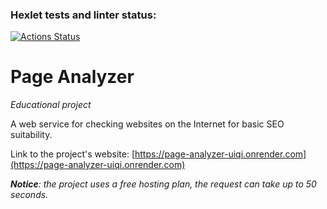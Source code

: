 ### Hexlet tests and linter status:
[![Actions Status](https://github.com/putilovms/python-project-83/actions/workflows/hexlet-check.yml/badge.svg)](https://github.com/putilovms/python-project-83/actions)

# Page Analyzer
*Educational project*

A web  service for checking  websites on the  Internet  for  basic  SEO  suitability.

Link to the project's website: [https://page-analyzer-uiqi.onrender.com](https://page-analyzer-uiqi.onrender.com)

***Notice**: the project uses a free hosting plan, the request can take up to 50 seconds.*
